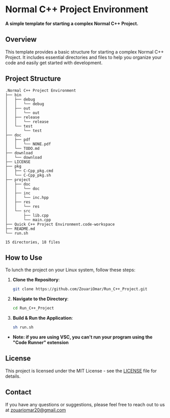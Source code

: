 # Normal C++ Project Environment

**A simple template for starting a complex Normal C++ Project.**

## Overview

This template provides a basic structure for starting a complex Normal C++ Project. It includes essential directories and files to help you organize your code and easily get started with development.

## Project Structure

```plaintext
.Normal C++ Project Environment
├── bin
│   ├── debug
│   │   └── debug
│   ├── out
│   │   └── out
│   ├── release
│   │   └── release
│   └── test
│       └── test
├── doc
│   ├── pdf
│   │   └── NONE.pdf
│   └── TODO.md
├── download
│   └── download
├── LICENSE
├── pkg
│   ├── C-Cpp_pkg.cmd
│   └── C-Cpp_pkg.sh
├── project
│   ├── doc
│   │   └── doc
│   ├── inc
│   │   └── inc.hpp
│   ├── res
│   │   └── res
│   └── src
│       ├── lib.cpp
│       └── main.cpp
├── Quick C++ Project Environment.code-workspace
├── README.md
└── run.sh

15 directories, 18 files
```

## How to Use

To lunch the project on your Linux system, follow these steps:

1. **Clone the Repository**:

    ```sh
    git clone https://github.com/ZouariOmar/Run_C++_Project.git
    ```

2. **Navigate to the Directory**:

    ```sh
    cd Run_C++_Project
    ```

3. **Build & Run the Application**:

    ```sh
    sh run.sh
    ```

- **Note: if you are using VSC, you can't run your program using the "Code Runner" extension**

## License

This project is licensed under the MIT License - see the [LICENSE](LICENSE) file for details.

## Contact

If you have any questions or suggestions, please feel free to reach out to us at [zouariomar20@gmail.com](mailto:zouariomar20@gmail.com)
